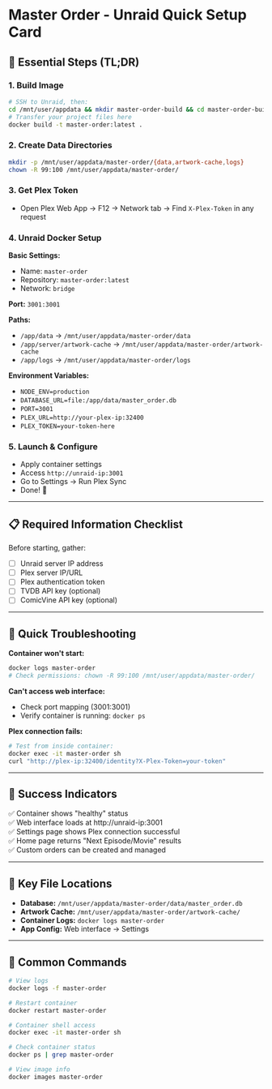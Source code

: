 # Master Order - Unraid Quick Setup Card

## 🚀 Essential Steps (TL;DR)

### 1. Build Image
```bash
# SSH to Unraid, then:
cd /mnt/user/appdata && mkdir master-order-build && cd master-order-build
# Transfer your project files here
docker build -t master-order:latest .
```

### 2. Create Data Directories
```bash
mkdir -p /mnt/user/appdata/master-order/{data,artwork-cache,logs}
chown -R 99:100 /mnt/user/appdata/master-order/
```

### 3. Get Plex Token
- Open Plex Web App → F12 → Network tab → Find `X-Plex-Token` in any request

### 4. Unraid Docker Setup
**Basic Settings:**
- Name: `master-order`
- Repository: `master-order:latest`
- Network: `bridge`

**Port:** `3001:3001`

**Paths:**
- `/app/data` → `/mnt/user/appdata/master-order/data`
- `/app/server/artwork-cache` → `/mnt/user/appdata/master-order/artwork-cache`
- `/app/logs` → `/mnt/user/appdata/master-order/logs`

**Environment Variables:**
- `NODE_ENV=production`
- `DATABASE_URL=file:/app/data/master_order.db`
- `PORT=3001`
- `PLEX_URL=http://your-plex-ip:32400`
- `PLEX_TOKEN=your-token-here`

### 5. Launch & Configure
- Apply container settings
- Access `http://unraid-ip:3001`
- Go to Settings → Run Plex Sync
- Done! 🎉

---

## 📋 Required Information Checklist

Before starting, gather:
- [ ] Unraid server IP address
- [ ] Plex server IP/URL
- [ ] Plex authentication token
- [ ] TVDB API key (optional)
- [ ] ComicVine API key (optional)

---

## 🔧 Quick Troubleshooting

**Container won't start:**
```bash
docker logs master-order
# Check permissions: chown -R 99:100 /mnt/user/appdata/master-order/
```

**Can't access web interface:**
- Check port mapping (3001:3001)
- Verify container is running: `docker ps`

**Plex connection fails:**
```bash
# Test from inside container:
docker exec -it master-order sh
curl "http://plex-ip:32400/identity?X-Plex-Token=your-token"
```

---

## 🎯 Success Indicators

✅ Container shows "healthy" status  
✅ Web interface loads at http://unraid-ip:3001  
✅ Settings page shows Plex connection successful  
✅ Home page returns "Next Episode/Movie" results  
✅ Custom orders can be created and managed  

---

## 📁 Key File Locations

- **Database:** `/mnt/user/appdata/master-order/data/master_order.db`
- **Artwork Cache:** `/mnt/user/appdata/master-order/artwork-cache/`
- **Container Logs:** `docker logs master-order`
- **App Config:** Web interface → Settings

---

## 🔄 Common Commands

```bash
# View logs
docker logs -f master-order

# Restart container
docker restart master-order

# Container shell access
docker exec -it master-order sh

# Check container status
docker ps | grep master-order

# View image info
docker images master-order
```

